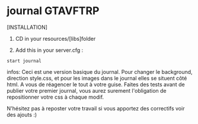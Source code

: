 # journal GTAVFTRP

[INSTALLATION]

1) CD in your resources/[libs]folder

2) Add this in your server.cfg :
```
start journal
```

infos:
Ceci est une version basique du journal. 
Pour changer le background, direction style.css, et pour les images dans le journal elles se situent côté html.
A vous de réagencer le tout à votre guise.
Faites des tests avant de publier votre premier journal, vous aurez surement l'obligation de repositionner votre css à chaque modif.


N'hésitez pas à reposter votre travail si vous apportez des correctifs voir des ajouts :)

